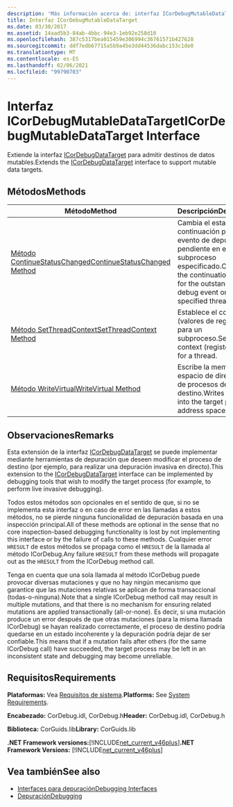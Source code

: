 ```yaml
---
description: 'Más información acerca de: interfaz ICorDebugMutableDataTarget'
title: Interfaz ICorDebugMutableDataTarget
ms.date: 03/30/2017
ms.assetid: 14aad5b3-84ab-4bbc-94e3-1eb92e258d10
ms.openlocfilehash: 387c5317bea015459e306994c36761571b427628
ms.sourcegitcommit: ddf7edb67715a5b9a45e3dd44536dabc153c1de0
ms.translationtype: MT
ms.contentlocale: es-ES
ms.lasthandoff: 02/06/2021
ms.locfileid: "99790703"
---
```

# <a name="icordebugmutabledatatarget-interface"></a><span data-ttu-id="cea45-103">Interfaz ICorDebugMutableDataTarget</span><span class="sxs-lookup"><span data-stu-id="cea45-103">ICorDebugMutableDataTarget Interface</span></span>

<span data-ttu-id="cea45-104">Extiende la interfaz [ICorDebugDataTarget](icordebugdatatarget-interface.md) para admitir destinos de datos mutables.</span><span class="sxs-lookup"><span data-stu-id="cea45-104">Extends the [ICorDebugDataTarget](icordebugdatatarget-interface.md) interface to support mutable data targets.</span></span>  
  
## <a name="methods"></a><span data-ttu-id="cea45-105">Métodos</span><span class="sxs-lookup"><span data-stu-id="cea45-105">Methods</span></span>  
  
|<span data-ttu-id="cea45-106">Método</span><span class="sxs-lookup"><span data-stu-id="cea45-106">Method</span></span>|<span data-ttu-id="cea45-107">Descripción</span><span class="sxs-lookup"><span data-stu-id="cea45-107">Description</span></span>|  
|------------|-----------------|  
|[<span data-ttu-id="cea45-108">Método ContinueStatusChanged</span><span class="sxs-lookup"><span data-stu-id="cea45-108">ContinueStatusChanged Method</span></span>](icordebugmutabledatatarget-continuestatuschanged-method.md)|<span data-ttu-id="cea45-109">Cambia el estado de continuación para el evento de depuración pendiente en el subproceso especificado.</span><span class="sxs-lookup"><span data-stu-id="cea45-109">Changes the continuation status for the outstanding debug event on the specified thread.</span></span>|  
|[<span data-ttu-id="cea45-110">Método SetThreadContext</span><span class="sxs-lookup"><span data-stu-id="cea45-110">SetThreadContext Method</span></span>](icordebugmutabledatatarget-setthreadcontext-method.md)|<span data-ttu-id="cea45-111">Establece el contexto (valores de registro) para un subproceso.</span><span class="sxs-lookup"><span data-stu-id="cea45-111">Sets the context (register values) for a thread.</span></span>|  
|[<span data-ttu-id="cea45-112">Método WriteVirtual</span><span class="sxs-lookup"><span data-stu-id="cea45-112">WriteVirtual Method</span></span>](icordebugmutabledatatarget-writevirtual-method.md)|<span data-ttu-id="cea45-113">Escribe la memoria en el espacio de direcciones de procesos de destino.</span><span class="sxs-lookup"><span data-stu-id="cea45-113">Writes memory into the target process address space.</span></span>|  
  
## <a name="remarks"></a><span data-ttu-id="cea45-114">Observaciones</span><span class="sxs-lookup"><span data-stu-id="cea45-114">Remarks</span></span>  

 <span data-ttu-id="cea45-115">Esta extensión de la interfaz [ICorDebugDataTarget](icordebugdatatarget-interface.md) se puede implementar mediante herramientas de depuración que deseen modificar el proceso de destino (por ejemplo, para realizar una depuración invasiva en directo).</span><span class="sxs-lookup"><span data-stu-id="cea45-115">This extension to the [ICorDebugDataTarget](icordebugdatatarget-interface.md) interface can be implemented by debugging tools that wish to modify the target process (for example, to perform live invasive debugging).</span></span>  
  
 <span data-ttu-id="cea45-116">Todos estos métodos son opcionales en el sentido de que, si no se implementa esta interfaz o en caso de error en las llamadas a estos métodos, no se pierde ninguna funcionalidad de depuración basada en una inspección principal.</span><span class="sxs-lookup"><span data-stu-id="cea45-116">All of these methods are optional in the sense that no core inspection-based debugging functionality is lost by not implementing this interface or by the failure of calls to these methods.</span></span>  <span data-ttu-id="cea45-117">Cualquier error `HRESULT` de estos métodos se propaga como el `HRESULT` de la llamada al método ICorDebug.</span><span class="sxs-lookup"><span data-stu-id="cea45-117">Any failure `HRESULT` from these methods will propagate out as the `HRESULT` from the ICorDebug method call.</span></span>  
  
 <span data-ttu-id="cea45-118">Tenga en cuenta que una sola llamada al método ICorDebug puede provocar diversas mutaciones y que no hay ningún mecanismo que garantice que las mutaciones relativas se aplican de forma transaccional (todas-o-ninguna).</span><span class="sxs-lookup"><span data-stu-id="cea45-118">Note that a single ICorDebug method call may result in multiple mutations, and that there is no mechanism for ensuring related mutations are applied transactionally (all-or-none).</span></span>  <span data-ttu-id="cea45-119">Es decir, si una mutación produce un error después de que otras mutaciones (para la misma llamada ICorDebug) se hayan realizado correctamente, el proceso de destino podría quedarse en un estado incoherente y la depuración podría dejar de ser confiable.</span><span class="sxs-lookup"><span data-stu-id="cea45-119">This means that if a mutation fails after others (for the same ICorDebug call) have succeeded, the target process may be left in an inconsistent state and debugging may become unreliable.</span></span>  
  
## <a name="requirements"></a><span data-ttu-id="cea45-120">Requisitos</span><span class="sxs-lookup"><span data-stu-id="cea45-120">Requirements</span></span>  

 <span data-ttu-id="cea45-121">**Plataformas:** Vea [Requisitos de sistema](../../get-started/system-requirements.md).</span><span class="sxs-lookup"><span data-stu-id="cea45-121">**Platforms:** See [System Requirements](../../get-started/system-requirements.md).</span></span>  
  
 <span data-ttu-id="cea45-122">**Encabezado:** CorDebug.idl, CorDebug.h</span><span class="sxs-lookup"><span data-stu-id="cea45-122">**Header:** CorDebug.idl, CorDebug.h</span></span>  
  
 <span data-ttu-id="cea45-123">**Biblioteca:** CorGuids.lib</span><span class="sxs-lookup"><span data-stu-id="cea45-123">**Library:** CorGuids.lib</span></span>  
  
 <span data-ttu-id="cea45-124">**.NET Framework versiones:**[!INCLUDE[net_current_v46plus](../../../../includes/net-current-v46plus-md.md)]</span><span class="sxs-lookup"><span data-stu-id="cea45-124">**.NET Framework Versions:** [!INCLUDE[net_current_v46plus](../../../../includes/net-current-v46plus-md.md)]</span></span>  
  
## <a name="see-also"></a><span data-ttu-id="cea45-125">Vea también</span><span class="sxs-lookup"><span data-stu-id="cea45-125">See also</span></span>

- [<span data-ttu-id="cea45-126">Interfaces para depuración</span><span class="sxs-lookup"><span data-stu-id="cea45-126">Debugging Interfaces</span></span>](debugging-interfaces.md)
- [<span data-ttu-id="cea45-127">Depuración</span><span class="sxs-lookup"><span data-stu-id="cea45-127">Debugging</span></span>](index.md)
